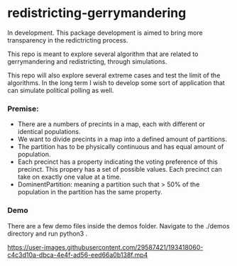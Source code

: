 # redistricting-gerrymandering
In development. This package development is aimed to bring more transparency in the redictricting process. 

This repo is meant to explore several algorithm that are related to gerrymandering and redistricting, through simulations. 

This repo will also explore several extreme cases and test the limit of the algorithms. In the long term I wish to develop some sort of application that can simulate political polling as well. 

### Premise: 
- There are a numbers of precints in a map, each with different or identical populations.
- We want to divide precints in a map into a defined amount of partitions. 
- The partition has to be physically continuous and has equal amount of population. 
- Each precinct has a property indicating the voting preference of this precinct. This propery has a set of possible values. Each precinct can take on exactly one value at a time. 
- DominentPartition: meaning a partition such that > 50% of the population in the partition has the same property. 

### Demo
There are a few demo files inside the demos folder. Navigate to the ./demos directory and run python3 <filename>. 

https://user-images.githubusercontent.com/29587421/193418060-c4c3d10a-dbca-4e4f-ad56-eed66a0b138f.mp4

